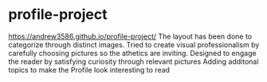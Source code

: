 # profile-project
https://andrew3586.github.io/profile-project/ The layout has been done to categorize through distinct images. Tried to create visual professionalism by carefully choosing pictures so the athetics are inviting. Designed to engage the reader by satisfying curiosity through relevant pictures Adding additonal topics to make the Profile look interesting to read